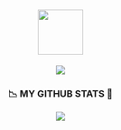 <!-- ### Hi there 👋 -->
<h1 align = "center">
        <img src="https://media.giphy.com/media/xUOwGiewfQAm3tcIA8/giphy.gif" width="80">
</h1>

<p align = "center">
        <img src = "https://readme-typing-svg.herokuapp.com?color=%2336BCF7&size=30&duration=4999&center=true&width=750&height=80&lines=Welcome+to+Pramuditha's+GitHub+profile;Still+an+undergraduate+%F0%9F%98%82;Love+%E2%9D%A4%EF%B8%8F+to+try+new+things;Talking+with+computers+%F0%9F%92%BB+makes+me+pleasure.">
</p>

<h3 align = "center">
        📉 MY GITHUB STATS 🤖    
</h3>
<p align = "center">
        <img src = "https://github-readme-stats.vercel.app/api?username=shemil076&show_icons=true&hide_border=true&&count_private=true&include_all_commits=true&theme=algolia">
</p>

<!--
**shemil076/shemil076** is a ✨ _special_ ✨ repository because its `README.md` (this file) appears on your GitHub profile.

Here are some ideas to get you started:

- 🔭 I’m currently working on ...
- 🌱 I’m currently learning ...
- 👯 I’m looking to collaborate on ...
- 🤔 I’m looking for help with ...
- 💬 Ask me about ...
- 📫 How to reach me: ...
- 😄 Pronouns: ...
- ⚡ Fun fact: ...
-->
